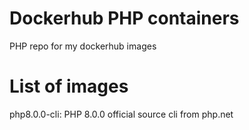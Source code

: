 # Dockerhub PHP containers
PHP repo for my dockerhub images

# List of images
php8.0.0-cli: PHP 8.0.0 official source cli from php.net
